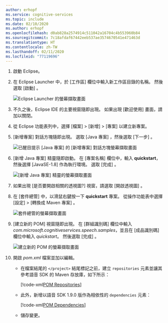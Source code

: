 ```yaml
---
author: erhopf
ms.service: cognitive-services
ms.topic: include
ms.date: 02/10/2020
ms.author: erhopf
ms.openlocfilehash: d0ab828a2574914c511042a16704c4b553960b84
ms.sourcegitcommit: 7c18afdaf67442eeb537ae3574670541e471463d
ms.translationtype: HT
ms.contentlocale: zh-TW
ms.lasthandoff: 02/11/2020
ms.locfileid: "77119696"
---
```

1. 啟動 Eclipse。

1. 在 Eclipse Launcher 中，於 [工作區]  欄位中輸入新工作區目錄的名稱。 然後選取 [啟動]  。

   ![Eclipse Launcher 的螢幕擷取畫面](../articles/cognitive-services/Speech-Service/media/sdk/qs-java-jre-01-create-new-eclipse-workspace.png)

1. 不久之後，Eclipse IDE 的主要視窗隨即出現。 如果出現 [歡迎使用]  畫面，請加以關閉。

1. 從 Eclipse 功能表列中，選擇 [檔案]   > [新增]   > [專案]  以建立新專案。

1. [新增專案]  對話方塊隨即出現。 選取 [Java 專案]  ，然後選取 [下一步]  。

   ![已醒目提示 [Java 專案] 的 [新增專案] 對話方塊螢幕擷取畫面](../articles/cognitive-services/Speech-Service/media/sdk/qs-java-jre-02-select-wizard.png)

1. [新增 Java 專案]  精靈隨即啟動。 在 [專案名稱]  欄位中，輸入 **quickstart**，然後選擇 [JavaSE-1.8]  作為執行環境。 選取 [完成]  。

   ![[新增 Java 專案] 精靈的螢幕擷取畫面](../articles/cognitive-services/Speech-Service/media/sdk/qs-java-jre-03-create-java-project.png)

1. 如果出現 [是否要開啟相關的透視圖?]  視窗，請選取 [開啟透視圖]  。

1. 在 [套件總管]  中，以滑鼠右鍵按一下 **quickstart** 專案。 從操作功能表中選擇 [設定]   > [轉換成 Maven 專案]  。

   ![套件總管的螢幕擷取畫面](../articles/cognitive-services/Speech-Service/media/sdk/qs-java-jre-04-convert-to-maven-project.png)

1. [建立新的 POM]  視窗隨即出現。 在 [群組識別碼]  欄位中輸入 *com.microsoft.cognitiveservices.speech.samples*，並且在 [成品識別碼]  欄位中輸入 *quickstart*。 然後選取 [完成]  。

   ![建立新的 POM 的螢幕擷取畫面](../articles/cognitive-services/Speech-Service/media/sdk/qs-java-jre-05-configure-maven-pom.png)

1. 開啟 *pom.xml* 檔案並加以編輯。

   * 在檔案結尾的 `</project>` 結尾標記之前，建立 `repositories` 元素並讓其參考語音 SDK 的 Maven 存放庫，如下所示：

     [!code-xml[POM Repositories](~/samples-cognitive-services-speech-sdk/quickstart/java/jre/from-microphone/pom.xml#repositories)]

   * 此外，新增以語音 SDK 1.9.0 版作為相依性的 `dependencies` 元素：

     [!code-xml[POM Dependencies](~/samples-cognitive-services-speech-sdk/quickstart/java/jre/from-microphone/pom.xml#dependencies)]

   * 儲存變更。
